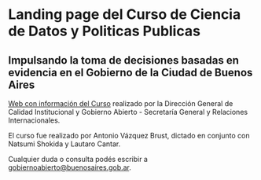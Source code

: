 # Landing page del Curso de Ciencia de Datos y Politicas Publicas
## Impulsando la toma de decisiones basadas en evidencia en el Gobierno de la Ciudad de Buenos Aires

[Web con información del Curso](https://datosgcba.github.io/curso-datos/) realizado por la Dirección General de Calidad Institucional y Gobierno Abierto - Secretaría General y Relaciones Internacionales.

El curso fue realizado por Antonio Vázquez Brust, dictado en conjunto con Natsumi Shokida y Lautaro Cantar.

Cualquier duda o consulta podés escribir a [gobiernoabierto@buenosaires.gob.ar](mailto:gobiernoabierto@buenosaires.gob.ar).
